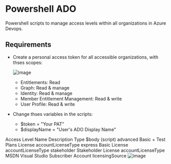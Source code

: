 # Powershell ADO

Powershell scripts to manage access levels within all organizations in Azure Devops.

## Requirements
- Create a personal access token for all accessible organizations, with thses scopes:

  ![image](https://user-images.githubusercontent.com/88986177/234857318-c82a6e44-4f30-4850-9d7c-f0e01fe740f9.png)

  - Entitlements: Read
  - Graph: Read & manage
  - Identity: Read & manage
  - Member Entitlement Management: Read & write
  - User Profile: Read & write

- Change thses variables in the scripts:
  - $token = "Your PAT” 
  - $displayName = "User's ADO Display Name"


Access Level Name	Description	Type	$body (script)
advanced	Basic + Test Plans	License	accountLicenseType
express	Basic	License	accountLicenseType
stakeholder	Stakeholder	License	accountLicenseType
MSDN	Visual Studio Subscriber	Account	licensingSource
![image](https://user-images.githubusercontent.com/88986177/234867143-92a56517-6105-46a6-b865-c03fed0512df.png)
